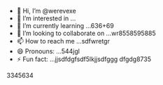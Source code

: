 - 👋 Hi, I’m @werevexe
- 👀 I’m interested in ...
- 🌱 I’m currently learning ...636+69
- 💞️ I’m looking to collaborate on ...wr8558595885
- 📫 How to reach me ...sdfwretgr
- 😄 Pronouns: ...544jgl
- ⚡ Fun fact: ...jjsdfdgfsdf5lkjjsdfggg
dfgdg8735
<!---adsdf45
werevexe/werevexe is a ✨ special ✨ repository because its `README.md` (this file) appears on your GistHub profile.1234562
You can click the Preview link to take a look at your changes.26633
--->3345634
